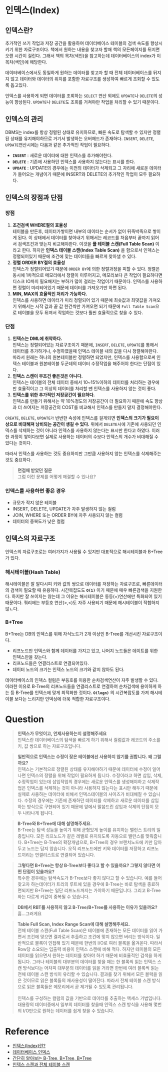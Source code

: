# 인덱스(Index)
## 인덱스란?
추가적인 쓰기 작업과 저장 공간을 활용하여 데이터베이스 테이블의 검색 속도를 향상시키기 위한 자료구조이다. 책에서 원하는 내용을 찾고자 할때 책의 모든페이지를 뒤지면 오랜 시간이 걸린다. 그래서 책의 목차(색인)을 참고하는데 데이터베이스의 index가 이 목차(색인)에 해당한다.

데이터베이스에서도 동일하게 원하는 데이터를 찾고자 할 때 전체 데이터베이스를 뒤지지 않고 데이터와 데이터의 위치를 포함한 자료구조를 생성하여 빠르게 조회할 수 있도록 돕고있다. 

인덱스를 사용하게 되면 데이터를 조회하는 `SELECT` 연산 외에도 `UPDATE`나 `DELETE`의 성능이 향상된다. `UPDATE`나 `DELETE`도 조회를 거쳐야만 작업을 처리할 수 있기 때문이다.

## 인덱스의 관리
DBMS는 index를 항상 정렬된 상태로 유지하므로, 빠른 속도로 탐색할 수 있지만 정렬된 상태를 유지해야하므로 거기서 발생하는 오버헤드가 존재하다. `INSERT`, `DELETE`, `UPDATE`연산시에는 다음과 같은 추가적인 작업이 필요하다.
- **`INSERT`** : 새로운 데이터에 대한 인덱스를 추가해야한다.
- **`DELETE`** : 기존에 사용하던 인덱스를 사용하지 않는다는 표시를 한다.
- **`UPDATE`** : UPDATE의 경우에는 이전의 데이터가 삭제되고 그 자리에 새로운 데이터가 들어오는 개념이기 때문에 INSERT와 DELETE의 추가적인 작업이 모두 필요하다.

## 인덱스의 장점과 단점
### 장점
1. **조건검색 WHERE절의 효율성**<br>
    테이블을 만든후, 데이터가쌓이면 내부의 데이터는 순서가 없이 뒤죽박죽으로 쌓이게 된다. 이 상태에서 데이터를 찾아내기 위해서는 레코드를 처음부터 끝까지 읽어서 검색조건과 맞는지 비교해야한다. 이것을 **풀 테이블 스캔(Full Table Scan)** 이라고 한다. 하지만 **인덱스 테이블 스캔(Index Table Scan)** 을 함으로서 인덱스는 정렬되어있기 때문에 조건에 맞는 데이터들을 빠르게 찾아낼 수 있다.
2. **정렬 ORDER BY절의 효율성**<br>
    인덱스가 정렬되어있기 때문에 `ORDER BY`에 의한 정렬과정을 피할 수 있다. 정렬은 동시에 1차적으로 메모리에서 정렬이 이루어지고, 메모리보다 큰 작업이 필요하다면 디스크 IO까지 필요해지는 부하가 많이 걸리는 작업이기 때문이다. 인덱스를 사용하면 정렬이 미리되어있기 때문에 데이터를 가져오기만 하면 된다.
3. **MIN, MAX의 효율적인 처리가 가능하다.**<br>
    인덱스를 사용하면 데이터가 미리 정렬되어 있기 때문에 최솟값과 최댓값을 가져오기 위해서는 시작 값과 끝 값 한건씩만 가져오면 되기 때문에 `Full Table Scan`으로 테이블을 모두 뒤져서 작업하는 것보다 훨씬 효율적으로 찾을 수 있다.
### 단점
1. **인덱스는 DML에 취약하다.**<br>
    인덱스는 정렬되어있는 자료구조이기 때문에, `INSERT`, `DELETE`, `UPDATE`를 통해서 데이터를 추가하거나, 수정하였을때 인덱스 테이블 내의 값을 다시 정렬해야한다. 따라서 원래는 하나의 원본테이블만 정렬하면 되었지만, 인덱스를 사용함으로써 인덱스 테이블과 원본테이블 두군데의 데이터 수정작업을 해주어야 한다는 단점이 있다.
2. **인덱스 스캔이 무조건 좋은것은 아니다.**<br>
    인덱스는 테이블의 전체 데이터 중에서 10~15%이하의 데이터를 처리하는 경우에만 효율적이고 그 이상의 데이터를 처리할 땐 인덱스를 사용하지 않는 것이 좋다. 
3. **인덱스를 위한 추가적인 저장공간이 필요하다.**<br>
    인덱스를 만들기 위해서는 약 10%정도의 저장공간이 더 필요하기 때문에 속도 향상과 더 쓰여지는 저장공간의 COST를 비교해서 인덱스를 만들지 말지 결정해야한다.

`CREATE`, `DELETE`, `UPDATE가` 빈번한 속성에 인덱스를 걸게되면 **인덱스의 크기가 필요이상으로 비대해져 낭비되는 공간이 생길 수 있다.** 위에서 `DELETE`시에 기존에 사용되던 인덱스를 삭제하는 것이 아니라 인덱스를 사용하지 않는다는 표시만 한다고 하였다. 이러한 과정이 쌓이다보면 실제로 사용하는 데이터의 수보다 인덱스의 개수가 비대해질 수 있다는 것이다.

따라서 인덱스를 사용하는 것도 중요하지만 그만큼 사용하지 않는 인덱스를 삭제해주는 것도 중요하다.

> **면접때 받았던 질문**<br>
> 그럼 이런 문제를 어떻게 해결할 수 있나요?

### 인덱스를 사용하면 좋은 경우
- 규모가 작지 않은 테이블 
- INSERT, DELETE, UPDATE가 자주 발생하지 않는 컬럼
- JOIN, WHERE 또는 ORDER BY에 자주 사용되지 않는 컬럼
- 데이터의 중복도가 낮은 컬럼

## 인덱스의 자료구조
인덱스의 자료구조로는 여러가지가 사용될 수 있지만 대표적으로 해시테이블과 B+Tree가 있다.
### 해시테이블(Hash Table)
해시테이블은 잘 알다시피 키와 값의 쌍으로 데이터를 저장하는 자료구조로, 빠른데이터의 검색이 필요할 때 유용하다. 시간복잡도도 **`O(1)`** 이기 때문에 매우 빠른검색을 지원한다. 하지만 잘 쓰이지는 않는데 그 이유는 해시테이블은 동등(=)연산에만 특화되어 있기 때문이다. 쿼리에는 부등호 연산(>,<)도 자주 사용되기 때문에 해시테이블이 적합하지 않ㄴ다.
### B+Tree
B+Tree는 DB의 인덱스를 위해 자식노드가 2개 이상인 B-Tree를 개선시킨 자료구조이다.
- 리프노드만 인덱스와 함께 데이터를 가지고 있고, 나머지 노드들은 데이트를 위한 인덱스만을 갖는다.
- 리프노드들은 연결리스트로 연결되어있다.
- 데이터 노드의 크기는 인덱스 노드의 크기와 같지 않아도 된다.

데이터베이스의 인덱스 컬럼은 부등호를 이용한 순차검색연산이 자주 발생할 수 있다. 이러한 이유로 B-Tree의 리프노드들을 연결리스트로 연결하여 순차검색에 용이하게 하는 등 B-Tree를 인덱스에 맞게 최적화한 것이다. **`O(logn)`** 의 시간복잡도를 가져 해시테이블 보다는 느리지만 인덱싱에 더욱 적합한 자료구조이다.

# Question
> **인덱스가 무엇이고, 언제사용하는지 설명해주세요**<br>
> 인덱스란 데이터베이스의 탐색을 빠르게 하기 위해서 컬럼값과 레코드의 주소를 키, 값 쌍으로 하는 자료구조입니다.

> **일반적으로 인덱스는 수정이 잦은 테이블에선 사용하지 않기를 권합니다. 왜 그럴까요?**<br>
> 인덱스는 기본적으로 정렬된 상태를 유지해야하기 때문에 데이터에 수정이 일어나면 인덱스의 정렬을 위해 작업이 필요하게 됩니다. 수정이라고 하면 삽입, 삭제, 수정작업이 있는데 삽입작업의 경우에는 새로운 인덱스를 생성해야하고 삭제작업은 인덱스를 삭제하는 것이 아니라 사용하지 않는다는 표시만 해두기 때문에 실제로 사용하는 데이터에 비해서 인덱스테이블의 사이즈가 비대해질 수 있습니다. 수정의 경우에는 기존에 존재하던 데이터를 삭제하고 새로운 데이터를 삽입하는 방식으로 구현되어 있기 때문에 앞에서 말씀드린 삽입과 삭제의 단점이 모두 나타나게 됩니다.

> **B-Tree와 B+Tree에 대해 설명해주세요.**<br>
> B-Tree는 탐색 성능을 높이기 위해 균형있게 높이를 유지하는 밸런스 트리의 일종입니다. 모든 리프노드가 같은 레벨로 유지되도록 자동으로 밸런스를 맞춰줍니다. B+Tree는 B-Tree의 확장개념으로, B+Tree의 경우 브랜치노드에 키만 담아두고 노드는 담지 않습니다. 오직 리프노드에만 키와 데이터를 저장하고 리프노드끼리는 연결리스트로 연결되어 있습니다.

> **그렇다면 B+Tree는 항상 B-Tree보다 좋다고 할 수 있을까요? 그렇지 않다면 어떤 단점이 있을까요?**<br>
> 특수한 경우에는 탐색속도가 B-Tree보다 좋지 않다고 할 수 있습니다. 예를 들어 찾고자 하는데이터가 트리의 루트에 있을 경우에 B-Tree는 바로 탐색을 종료하면되지만 B+Tree는 일단 리프노드까지는 가야하기 때문입니다. 그리고 B-Tree와는 다르게 키값이 중복될 수 있습니다. 

> **DB에서 RBT를 사용하지 않고 B-Tree/B+Tree를 사용하는 이유가 있을까요?**<br>
> 흠...그러게요

> **Table Full Scan, Index Range Scan에 대해 설명해주세요.**<br>
> 전체 테이블 스캔(Full Table Scan)은 테이블에 존재하는 모든 데이터를 읽어 가면서 조건에 맞으면 결과로서 추출하고 조건에 맞지 않으면 버리는 방식이다. 일반적으로 블록이 인접해 있기 때문에 한번의 I/O로 여러 블록을 옮겨온다. 따라서 Row당 소요되는 입출력 비용이 인덱스 스캔에 비해 적다. 하지만 테이블의 모든 데이터를 읽으면서 원하는 데이터를 찾아야 하기 때문에 비효율적인 검색을 하게 됩니다. 그러나 테이블의 대부분의 데이터를 찾을 때는 한 블록씩 읽는 인덱스 스캔 방식보다는 어차피 대부분의 데이터를 읽을 거라면 한번에 여러 블록씩 읽는 전체 테이블 스캔 방식이 유리할 수 있습니다. 결과를 찾기 위해서 모든 블럭을 읽은 것이므로 읽은 블록들의 재사용성이 떨어진다. 따라서 전체 테이블 스캔 방식으로 읽은 블록들은 메모리에서 곧 제거될 수 있도록 관리됩니다.<br><br>
> 인덱스를 구성하는 컬럼의 값을 기반으로 데이터를 추출하는 액세스 기법입니다. 대용량의 데이터중에서 일부의 데이터를 찾을때 인덱스 스캔 방식을 사용해 몇번의 I/O만으로 원하는 데이터를 쉽게 찾을 수 있습니다.


# Reference
- [인덱스(Index)란?](https://mangkyu.tistory.com/96)
- [데이터베이스 인덱스](https://choicode.tistory.com/27)
- [간단히 알아보는 B-Tree, B+Tree, B*Tree](https://ssocoit.tistory.com/217)
- [인덱스 스캔과 전체 테이블 스캔](https://hoon93.tistory.com/53)